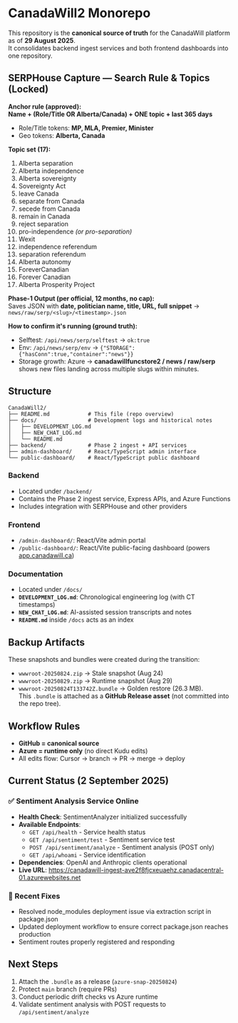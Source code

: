 # CanadaWill2 Monorepo

This repository is the **canonical source of truth** for the CanadaWill platform as of **29 August 2025**.  
It consolidates backend ingest services and both frontend dashboards into one repository.

## SERPHouse Capture — Search Rule & Topics (Locked)

**Anchor rule (approved):**  
**Name + (Role/Title OR Alberta/Canada) + ONE topic + last 365 days**  
- Role/Title tokens: **MP, MLA, Premier, Minister**  
- Geo tokens: **Alberta, Canada**

**Topic set (17):**  
1) Alberta separation  
2) Alberta independence  
3) Alberta sovereignty  
4) Sovereignty Act  
5) leave Canada  
6) separate from Canada  
7) secede from Canada  
8) remain in Canada  
9) reject separation  
10) pro-independence *(or pro-separation)*  
11) Wexit  
12) independence referendum  
13) separation referendum  
14) Alberta autonomy  
15) ForeverCanadian  
16) Forever Canadian  
17) Alberta Prosperity Project

**Phase-1 Output (per official, 12 months, no cap):**  
Saves JSON with **date, politician name, title, URL, full snippet** →  
`news/raw/serp/<slug>/<timestamp>.json`

**How to confirm it's running (ground truth):**  
- Selftest: `/api/news/serp/selftest` → `ok:true`  
- Env: `/api/news/serp/env` → `{"STORAGE":{"hasConn":true,"container":"news"}}`  
- Storage growth: Azure → **canadawillfuncstore2 / news / raw/serp** shows new files landing across multiple slugs within minutes.

## Structure

```
CanadaWill2/
├── README.md            # This file (repo overview)
├── docs/                # Development logs and historical notes
│   ├── DEVELOPMENT_LOG.md
│   ├── NEW_CHAT_LOG.md
│   └── README.md
├── backend/             # Phase 2 ingest + API services
├── admin-dashboard/     # React/TypeScript admin interface
└── public-dashboard/    # React/TypeScript public dashboard
```

### Backend
- Located under `/backend/`
- Contains the Phase 2 ingest service, Express APIs, and Azure Functions
- Includes integration with SERPHouse and other providers

### Frontend
- `/admin-dashboard/`: React/Vite admin portal
- `/public-dashboard/`: React/Vite public-facing dashboard (powers [app.canadawill.ca](https://app.canadawill.ca))

### Documentation
- Located under `/docs/`
- **`DEVELOPMENT_LOG.md`**: Chronological engineering log (with CT timestamps)
- **`NEW_CHAT_LOG.md`**: AI-assisted session transcripts and notes
- **`README.md`** inside `/docs` acts as an index

## Backup Artifacts

These snapshots and bundles were created during the transition:

- `wwwroot-20250824.zip` → Stale snapshot (Aug 24)  
- `wwwroot-20250829.zip` → Runtime snapshot (Aug 29)  
- `wwwroot-20250824T133742Z.bundle` → Golden restore (26.3 MB).  
  This `.bundle` is attached as a **GitHub Release asset** (not committed into the repo tree).

## Workflow Rules

- **GitHub = canonical source**  
- **Azure = runtime only** (no direct Kudu edits)  
- All edits flow: Cursor → branch → PR → merge → deploy  

## Current Status (2 September 2025)

### ✅ Sentiment Analysis Service Online
- **Health Check**: SentimentAnalyzer initialized successfully
- **Available Endpoints**:
  - `GET /api/health` - Service health status
  - `GET /api/sentiment/test` - Sentiment service test
  - `POST /api/sentiment/analyze` - Sentiment analysis (POST only)
  - `GET /api/whoami` - Service identification
- **Dependencies**: OpenAI and Anthropic clients operational
- **Live URL**: https://canadawill-ingest-ave2f8fjcxeuaehz.canadacentral-01.azurewebsites.net

### 🔧 Recent Fixes
- Resolved node_modules deployment issue via extraction script in package.json
- Updated deployment workflow to ensure correct package.json reaches production
- Sentiment routes properly registered and responding

## Next Steps

1. Attach the `.bundle` as a release (`azure-snap-20250824`)  
2. Protect `main` branch (require PRs)  
3. Conduct periodic drift checks vs Azure runtime
4. Validate sentiment analysis with POST requests to `/api/sentiment/analyze`

<!-- trigger deploy: 2025-09-08 16:51 CT -->
